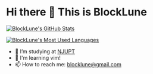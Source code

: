 # Hi there 👋 This is BlockLune

[![BlockLune's GitHub Stats](https://github-readme-stats-git-master-blocklune.vercel.app/api?username=blocklune&theme=dracula&show_icons=true&custom_title=Github%20Stats)](https://github.com/anuraghazra/github-readme-stats)

[![BlockLune's Most Used Languages](https://github-readme-stats-git-master-blocklune.vercel.app/api/top-langs/?username=BlockLune&theme=dracula&exclude_repo=blocklune.github.io,HexoSourceRepo,Hexo-source-repo,EmulationSystemFrontend&hide=html&langs_count=8)](https://github.com/anuraghazra/github-readme-stats)

- 🔭 I’m studying at [NJUPT](https://www.njupt.edu.cn/)
- 🌱 I'm learning vim!
- 📫 How to reach me: [blocklune@gmail.com](mailto:blocklune@gmail.com)
